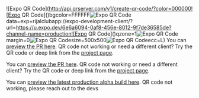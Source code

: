 ![Expo QR Code](http://api.qrserver.com/v1/create-qr-code/?color=000000![Expo QR Code]()bgcolor=FFFFFF![Expo QR Code]()data=exp+rijalclubapp://expo-development-client/?url=https://u.expo.dev/6e6a6094-0af8-456e-8012-9f7de36585de?channel-name=production![Expo QR Code]()qzone=1![Expo QR Code]()margin=0![Expo QR Code]()size=500x500![Expo QR Code]()ecc=L)
You can [preview the PR here]().
QR code not working or need a different client? Try the QR code or deep link from the [project page]().

You can [preview the PR here]().
QR code not working or need a different client? Try the QR code or deep link from the [project page]().

You can [preview the latest production alpha build here](http://api.qrserver.com/v1/create-qr-code/?color=000000&bgcolor=FFFFFF&data=exp+rijalclubapp://expo-development-client/?url=https://u.expo.dev/6e6a6094-0af8-456e-8012-9f7de36585de?channel-name=production&qzone=1&margin=0&size=500x500&ecc=L).
QR code not working, please reach out to the devs
